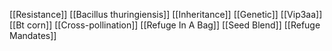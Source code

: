 [[Resistance]]
[[Bacillus thuringiensis]]
[[Inheritance]]
[[Genetic]]
[[Vip3aa]]
[[Bt corn]]
[[Cross-pollination]]
[[Refuge In A Bag]]
[[Seed Blend]]
[[Refuge Mandates]]
